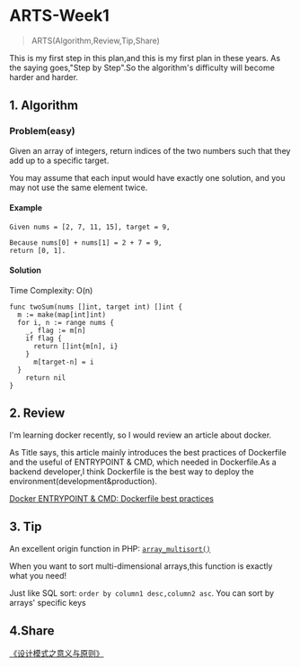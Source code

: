 # ARTS-Week1

> ARTS(Algorithm,Review,Tip,Share)

This is my first step in this plan,and this is my first plan in these years. As the saying goes,"Step by Step".So the algorithm's difficulty will become harder and harder.

## 1. Algorithm

### Problem(easy)

Given an array of integers, return indices of the two numbers such that they add up to a specific target.

You may assume that each input would have exactly one solution, and you may not use the same element twice.

#### Example

```
Given nums = [2, 7, 11, 15], target = 9,

Because nums[0] + nums[1] = 2 + 7 = 9,
return [0, 1].
```

#### Solution

Time Complexity: O(n)

```golang
func twoSum(nums []int, target int) []int {
  m := make(map[int]int)
  for i, n := range nums {
    _, flag := m[n]
    if flag {
      return []int{m[n], i}
    }
      m[target-n] = i
  }
    return nil
}
```

## 2. Review

I'm learning docker recently, so I would review an article about docker.

As Title says, this article mainly introduces the best practices of Dockerfile and the useful of ENTRYPOINT & CMD, which needed in Dockerfile.As a backend developer,I think Dockerfile is the best way to deploy the environment(development&production).

[Docker ENTRYPOINT & CMD: Dockerfile best practices](https://medium.freecodecamp.org/docker-entrypoint-cmd-dockerfile-best-practices-abc591c30e21)

## 3. Tip

An excellent origin function in PHP:
[`array_multisort()`](http://www.php.net/manual/zh/function.array-multisort.php)

When you want to sort multi-dimensional arrays,this function is exactly what you need!

Just like SQL sort: `order by column1 desc,column2 asc`. You can sort by arrays' specific keys

## 4.Share

[《设计模式之意义与原则》
](https://github.com/RBowind/RBlog/blob/master/ARTS/week-1/week-1-share.md)

